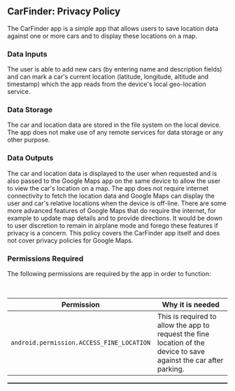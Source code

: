 ## CarFinder: Privacy Policy

The CarFinder app is a simple app that allows users to save location data against one or more cars and to display these locations on a map.

### Data Inputs

The user is able to add new cars (by entering name and description fields) and can mark a car's current location (latitude, longitude, altitude and timestamp) which the app reads from the device's local geo-location service.

### Data Storage

The car and location data are stored in the file system on the local device. The app does not make use of any remote services for data storage or any other purpose.

### Data Outputs

The car and location data is displayed to the user when requested and is also passed to the Google Maps app on the same device to allow the user to view the car's location on a map. The app does not require internet connectivity to fetch the location data and Google Maps can display the user and car's relative locations when the device is off-line. There are some more advanced features of Google Maps that do require the internet, for example to update map details and to provide directions. It would be down to user discretion to remain in airplane mode and forego these features if privacy is a concern. This policy covers the CarFinder app itself and does not cover privacy policies for Google Maps.   

### Permissions Required

The following permissions are required by the app in order to function:

<br/>

| Permission | Why it is needed |
| :---: | --- |
| `android.permission.ACCESS_FINE_LOCATION` | This is required to allow the app to request the fine location of the device to save against the car after parking. |

 <hr style="border:1px solid gray">


